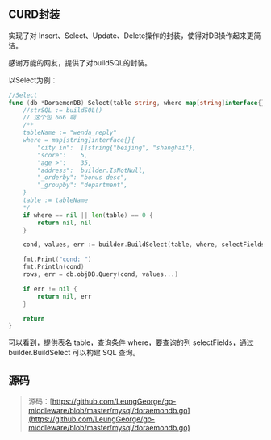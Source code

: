 ## CURD封装

实现了对 Insert、Select、Update、Delete操作的封装，使得对DB操作起来更简洁。

感谢万能的网友，提供了对buildSQL的封装。

以Select为例：

```go
//Select
func (db *DoraemonDB) Select(table string, where map[string]interface{}, selectFields []string) (rows *sql.Rows, err error) {
    //strSQL := buildSQL()
    // 这个包 666 啊
    /**
    tableName := "wenda_reply"
    where = map[string]interface{}{
        "city in":  []string{"beijing", "shanghai"},
        "score":    5,
        "age >":    35,
        "address":  builder.IsNotNull,
        "_orderby": "bonus desc",
        "_groupby": "department",
    }
    table := tableName
    */
    if where == nil || len(table) == 0 {
        return nil, nil
    }

    cond, values, err := builder.BuildSelect(table, where, selectFields)

    fmt.Print("cond: ")
    fmt.Println(cond)
    rows, err = db.objDB.Query(cond, values...)

    if err != nil {
        return nil, err
    }

    return
}
```

可以看到，提供表名 table，查询条件 where，要查询的列 selectFields，通过 builder.BuildSelect 可以构建 SQL 查询。

## 源码

> 源码：[https://github.com/LeungGeorge/go-middleware/blob/master/mysql/doraemondb.go](https://github.com/LeungGeorge/go-middleware/blob/master/mysql/doraemondb.go)



